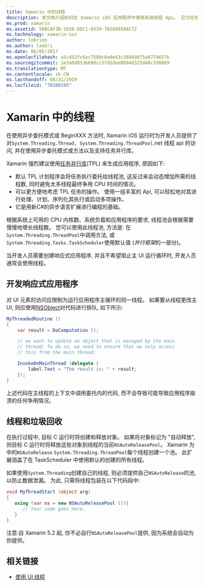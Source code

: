 ```yaml
---
title: Xamarin 中的线程
description: 本文档介绍如何在 Xamarin iOS 应用程序中使用系统线程 Api。 它讨论任务并行库、构建响应式应用程序和垃圾回收。
ms.prod: xamarin
ms.assetid: 50BCAF3B-1020-DDC1-0339-7028985AAC72
ms.technology: xamarin-ios
author: lobrien
ms.author: laobri
ms.date: 06/05/2017
ms.openlocfilehash: a5c453fc6ac7500c8ade43c38049875a8774657b
ms.sourcegitcommit: 1e3a0d853669dcc57d5dee0894d325d40c7d8009
ms.translationtype: MT
ms.contentlocale: zh-CN
ms.lasthandoff: 08/31/2019
ms.locfileid: "70200195"
---
```

# <a name="threading-in-xamarinios"></a>Xamarin 中的线程

在使用异步委托模式或 BeginXXX 方法时, Xamarin iOS 运行时为开发人员提供了对`System.Threading.Thread, System.Threading.ThreadPool`.net 线程 api 的访问, 并在使用异步委托模式或方法以及支持任务并行库。



Xamarin 强烈建议使用[任务并行库](https://msdn.microsoft.com/library/dd460717.aspx)(TPL) 来生成应用程序, 原因如下:
- 默认 TPL 计划程序会将任务执行委托给线程池, 这反过来会动态增加所需的线程数, 同时避免太多线程最终争用 CPU 时间的情况。 
- 可以更方便地考虑 TPL 任务的操作。 使用一组丰富的 Api, 可以轻松地对其进行处理、计划、序列化其执行或启动多项操作。 
- 它是用新C#的异步语言扩展进行编程的基础。 


根据系统上可用的 CPU 内核数、系统负载和应用程序的要求, 线程池会根据需要慢慢地增长线程数。 您可以使用此线程池, 方法是: 在`System.Threading.ThreadPool`中调用方法, 或`System.Threading.Tasks.TaskScheduler`使用默认值 (*并行框架*的一部分)。

当开发人员需要创建响应式应用程序, 并且不希望阻止主 UI 运行循环时, 开发人员通常会使用线程。

 <a name="Developing_Responsive_Applications" />


## <a name="developing-responsive-applications"></a>开发响应式应用程序

对 UI 元素的访问应限制为运行应用程序主循环的同一线程。 如果要从线程更改主 UI, 则应使用[NSObject](xref:Foundation.NSObject)对代码进行排队, 如下所示:

```csharp
MyThreadedRoutine ()  
{  
    var result = DoComputation ();  

    // we want to update an object that is managed by the main
    // thread; To do so, we need to ensure that we only access
    // this from the main thread:

    InvokeOnMainThread (delegate {  
        label.Text = "The result is: " + result;  
    });
}
```

上述代码在主线程的上下文中调用委托内的代码, 而不会导致可能导致应用程序崩溃的任何争用情况。

 <a name="Threading_and_Garbage_Collection" />


## <a name="threading-and-garbage-collection"></a>线程和垃圾回收

在执行过程中, 目标 C 运行时将创建和释放对象。 如果将对象标记为 "自动释放", 则目标 C 运行时将释放这些对象到线程的当前`NSAutoReleasePool`。 Xamarin 为中的`NSAutoRelease` `System.Threading.ThreadPool`每个线程创建一个池。 此扩展涵盖了在 TaskScheduler 中使用默认的创建的所有线程。

如果使用`System.Threading`创建自己的线程, 则必须提供自己`NSAutoRelease`的池, 以防止数据泄漏。 为此, 只需将线程包装在以下代码段中:

```csharp
void MyThreadStart (object arg)
{
   using (var ns = new NSAutoReleasePool ()){
      // Your code goes here.
   }
}
```

注意:自 Xamarin 5.2 起, 你不必自行`NSAutoReleasePool`提供, 因为系统会自动为你提供。


## <a name="related-links"></a>相关链接

- [使用 UI 线程](~/ios/user-interface/ios-ui/ui-thread.md)
